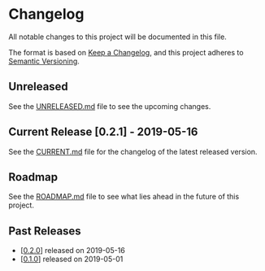 # Changelog

All notable changes to this project will be documented in this file.

The format is based on [Keep a Changelog](https://keepachangelog.com/en/1.0.0/),
and this project adheres to [Semantic Versioning](https://semver.org/spec/v2.0.0.html).

## Unreleased

See the [UNRELEASED.md](.changelog/UNRELEASED.md) file to see the upcoming changes.

## Current Release [0.2.1] - 2019-05-16

See the [CURRENT.md](.changelog/CURRENT.md) file for the changelog of the latest released version.

## Roadmap

See the [ROADMAP.md](.changelog/ROADMAP.md) file to see what lies ahead in the future of this project.

## Past Releases

- [[0.2.0](.changelog/CHANGELOG-0.2.0.md)] released on 2019-05-16
- [[0.1.0](.changelog/CHANGELOG-0.1.0.md)] released on 2019-05-01
